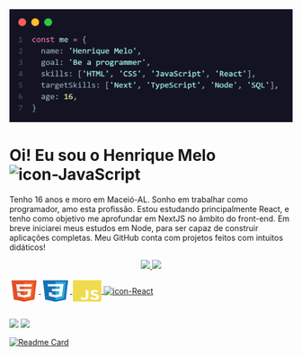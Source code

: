<img src="images/readme-image.png" alt="">

# Oi! Eu sou o Henrique Melo <img align="top" alt="icon-JavaScript" height="58" width="58" src="https://cdn-icons-png.flaticon.com/512/644/644658.png">

<div>
  <p>Tenho 16 anos e moro em Maceió-AL. Sonho em trabalhar como programador, amo esta profissão. Estou estudando principalmente React, e tenho como objetivo me aprofundar em NextJS no âmbito do front-end. Em breve iniciarei meus estudos em Node, para ser capaz de construir aplicações completas. Meu GitHub conta com projetos feitos com intuitos didáticos!</p>
</div>

<div align="center">
  <a href="https://github.com/HenriqueMelo2007">
  <img height="180em" src="https://github-readme-stats.vercel.app/api?username=HenriqueMelo2007&show_icons=true&theme=radical&include_all_commits=true&count_private=true"/>
  <img height="180em" src="https://github-readme-stats.vercel.app/api/top-langs/?username=HenriqueMelo2007&layout=compact&langs_count=7&theme=radical"/>
</div>

<div style="display: inline_block"><br>
  <img align="center" alt="icon-HTML" height="39" width="52" src="https://raw.githubusercontent.com/devicons/devicon/master/icons/html5/html5-original.svg">
  <img align="center" alt="icon-CSS" height="39" width="52" src="https://raw.githubusercontent.com/devicons/devicon/master/icons/css3/css3-original.svg">
  <img align="center" alt="icon-JavaScript" height="39" width="52" src="https://raw.githubusercontent.com/devicons/devicon/master/icons/javascript/javascript-plain.svg">
  <img align="center" alt="icon-React" height="39" width="52" src="https://cdn.jsdelivr.net/gh/devicons/devicon/icons/react/react-original.svg" />
</div>

##

<div style="margin-bottom: 10px;">
  <a href="https://www.instagram.com/henriquemelo__15/" target="_blank"><img src="https://img.shields.io/badge/-Instagram-%23E4405F?style=for-the-badge&logo=instagram&logoColor=white"></a>
  <a href="#"><img src="https://img.shields.io/badge/-LinkedIn-%230077B5?style=for-the-badge&logo=linkedin&logoColor=white" target="_blank"></a>
</div>

[![Readme Card](https://github-readme-stats.vercel.app/api/pin/?username=HenriqueMelo2007&repo=calculator-2.0&theme=radical)](https://github.com/HenriqueMelo2007/calculator-2.0)